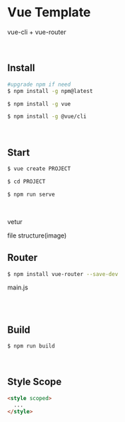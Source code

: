 # Vue Template

vue-cli + vue-router

<br />

## Install

```sh
#upgrade npm if need
$ npm install -g npm@latest

$ npm install -g vue

$ npm install -g @vue/cli
```

<br />

## Start

```sh
$ vue create PROJECT

$ cd PROJECT

$ npm run serve
```

<br />

vetur

file structure(image)

## Router

```sh
$ npm install vue-router --save-dev
```

main.js

```js

```

<br />

## Build

```sh
$ npm run build
```

<br />

## Style Scope
```html
<style scoped>
  ...
</style>
```
